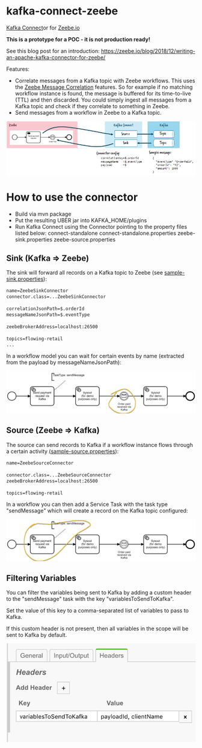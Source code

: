 # kafka-connect-zeebe

[Kafka Connect](https://docs.confluent.io/2.0.0/connect/)or for [Zeebe.io](http://zeebe.io/)

**This is a prototype for a POC - it is not production ready!**

See this blog post for an introduction: https://zeebe.io/blog/2018/12/writing-an-apache-kafka-connector-for-zeebe/

Features:
* Correlate messages from a Kafka topic with Zeebe workflows. This uses the [Zeebe Message Correlation](https://docs.zeebe.io/reference/message-correlation.html) features. So for example if no matching workflow instance is found, the message is buffered for its time-to-live (TTL) and then discarded. You could simply ingest all messages from a Kafka topic and check if they correlate to something in Zeebe.
* Send messages from a workflow in Zeebe to a Kafka topic.

![Overview](overview.png)

# How to use the connector

* Build via mvn package
* Put the resulting UBER jar into KAFKA_HOME/plugins
* Run Kafka Connect using the Connector pointing to the property files listed below: connect-standalone connect-standalone.properties zeebe-sink.properties zeebe-source.properties


## Sink (Kafka => Zeebe)

The sink will forward all records on a Kafka topic to Zeebe (see [sample-sink.properties](blob/master/src/test/resources/zeebe-test-sink.properties)):

```
name=ZeebeSinkConnector
connector.class=...ZeebeSinkConnector

correlationJsonPath=$.orderId
messageNameJsonPath=$.eventType

zeebeBrokerAddress=localhost:26500

topics=flowing-retail
...
```

In a workflow model you can wait for certain events by name (extracted from the payload by messageNameJsonPath):

![Overview](bpmn1.png)

## Source (Zeebe => Kafka)

The source can send records to Kafka if a workflow instance flows through a certain activity ([sample-source.properties](blob/master/src/test/resources/zeebe-test-source.properties)):

```
name=ZeebeSourceConnector

connector.class=...ZeebeSourceConnector
zeebeBrokerAddress=localhost:26500

topics=flowing-retail
```

In a workflow you can then add a Service Task with the task type "sendMessage" which will create a record on the Kafka topic configured:

![Overview](bpmn2.png)

## Filtering Variables

You can filter the variables being sent to Kafka by adding a custom header to the "sendMessage" task with the key "variablesToSendToKafka".

Set the value of this key to a comma-separated list of variables to pass to Kafka.

If this custom header is not present, then all variables in the scope will be sent to Kafka by default.

![Filter Variables](variables-custom-header.png)